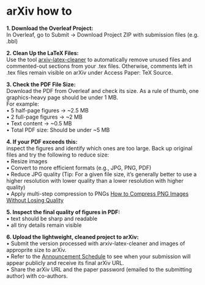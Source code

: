 # arXiv how to  
**1. Download the Overleaf Project:**  
   In Overleaf, go to Submit → Download Project ZIP with submission files (e.g. .bbl)  

**2.	Clean Up the LaTeX Files:**  
   Use the tool [arxiv-latex-cleaner](https://github.com/google-research/arxiv-latex-cleaner) to automatically remove unused files and commented-out sections from your .tex files. Otherwise, comments left in .tex files remain visible on arXiv under Access Paper: TeX Source.  

**3.	Check the PDF File Size:**  
Download the PDF from Overleaf and check its size. As a rule of thumb, one graphics-heavy page should be under 1 MB.  
For example:  
	•	5 half-page figures → ~2.5 MB  
	•	2 full-page figures → ~2 MB  
	•	Text content → ~0.5 MB  
	•	Total PDF size: Should be under ~5 MB  

**4. If your PDF exceeds this:**  
inspect the figures and identify which ones are too large. Back up original files and try the following to reduce size:  
	•	Resize images  
	•	Convert to more efficient formats (e.g., JPG, PNG, PDF)  
	•	Reduce JPG quality (Tip: For a given file size, it’s generally better to use a higher resolution with lower quality than a lower resolution with higher quality)  
	•	Apply multi-step compression to PNGs [How to Compress PNG Images Without Losing Quality](https://shortpixel.com/blog/compress-png-images-without-losing-quality)  

**5. Inspect the final quality of figures in PDF:**  
   •	text should be sharp and readable  
   •	all tiny details remain visible  

**6. Upload the lightweight, cleaned project to arXiv:**  
•	Submit the version processed with arxiv-latex-cleaner and images of approprite size to arXiv.  
•	Refer to the [Announcement Schedule](https://info.arxiv.org/help/availability.html) to see when your submission will appear publicly and receive its final arXiv URL.  
•	Share the arXiv URL and the paper password (emailed to the submitting author) with co-authors.  
